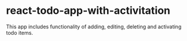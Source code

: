 # react-todo-app-with-activitation
This app includes functionality of adding, editing, deleting and activating todo items.
